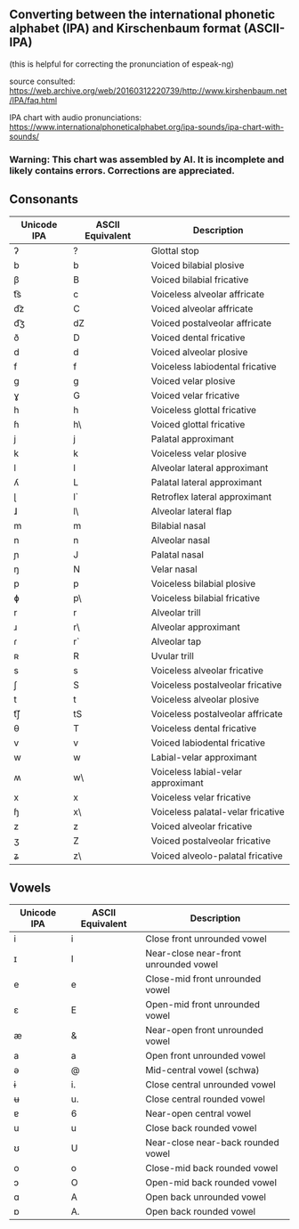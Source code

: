 ## Converting between the international phonetic alphabet (IPA) and Kirschenbaum format (ASCII-IPA)

(this is helpful for correcting the pronunciation of espeak-ng)

source consulted: https://web.archive.org/web/20160312220739/http://www.kirshenbaum.net/IPA/faq.html

IPA chart with audio pronunciations:  https://www.internationalphoneticalphabet.org/ipa-sounds/ipa-chart-with-sounds/


###  Warning:  This chart was assembled by AI.  It is incomplete and likely contains errors.  Corrections are appreciated.




## Consonants

| Unicode IPA | ASCII Equivalent | Description                              |
|-------------|------------------|------------------------------------------|
| ʔ           | ?                | Glottal stop                             |
| b           | b                | Voiced bilabial plosive                  |
| β           | B                | Voiced bilabial fricative                |
| t͡s          | c                | Voiceless alveolar affricate             |
| d͡z          | C                | Voiced alveolar affricate                |
| d͡ʒ          | dZ               | Voiced postalveolar affricate            |
| ð           | D                | Voiced dental fricative                  |
| d           | d                | Voiced alveolar plosive                  |
| f           | f                | Voiceless labiodental fricative          |
| g           | g                | Voiced velar plosive                     |
| ɣ           | G                | Voiced velar fricative                   |
| h           | h                | Voiceless glottal fricative              |
| ɦ           | h\               | Voiced glottal fricative                 |
| j           | j                | Palatal approximant                      |
| k           | k                | Voiceless velar plosive                  |
| l           | l                | Alveolar lateral approximant             |
| ʎ           | L                | Palatal lateral approximant              |
| ɭ           | l`               | Retroflex lateral approximant            |
| ɺ           | l\               | Alveolar lateral flap                    |
| m           | m                | Bilabial nasal                           |
| n           | n                | Alveolar nasal                           |
| ɲ           | J                | Palatal nasal                            |
| ŋ           | N                | Velar nasal                              |
| p           | p                | Voiceless bilabial plosive               |
| ɸ           | p\               | Voiceless bilabial fricative             |
| r           | r                | Alveolar trill                           |
| ɹ           | r\               | Alveolar approximant                     |
| ɾ           | r`               | Alveolar tap                             |
| ʀ           | R                | Uvular trill                             |
| s           | s                | Voiceless alveolar fricative             |
| ʃ           | S                | Voiceless postalveolar fricative         |
| t           | t                | Voiceless alveolar plosive               |
| t͡ʃ          | tS               | Voiceless postalveolar affricate         |
| θ           | T                | Voiceless dental fricative               |
| v           | v                | Voiced labiodental fricative             |
| w           | w                | Labial-velar approximant                 |
| ʍ           | w\               | Voiceless labial-velar approximant       |
| x           | x                | Voiceless velar fricative                |
| ɧ           | x\               | Voiceless palatal-velar fricative        |
| z           | z                | Voiced alveolar fricative                |
| ʒ           | Z                | Voiced postalveolar fricative            |
| ʑ           | z\               | Voiced alveolo-palatal fricative         |

## Vowels

| Unicode IPA | ASCII Equivalent | Description                              |
|-------------|------------------|------------------------------------------|
| i           | i                | Close front unrounded vowel              |
| ɪ           | I                | Near-close near-front unrounded vowel    |
| e           | e                | Close-mid front unrounded vowel          |
| ɛ           | E                | Open-mid front unrounded vowel           |
| æ           | &                | Near-open front unrounded vowel          |
| a           | a                | Open front unrounded vowel               |
| ə           | @                | Mid-central vowel (schwa)                |
| ɨ           | i.               | Close central unrounded vowel            |
| ʉ           | u.               | Close central rounded vowel              |
| ɐ           | 6                | Near-open central vowel                  |
| u           | u                | Close back rounded vowel                 |
| ʊ           | U                | Near-close near-back rounded vowel       |
| o           | o                | Close-mid back rounded vowel             |
| ɔ           | O                | Open-mid back rounded vowel              |
| ɑ           | A                | Open back unrounded vowel                |
| ɒ           | A.               | Open back rounded vowel                  |
